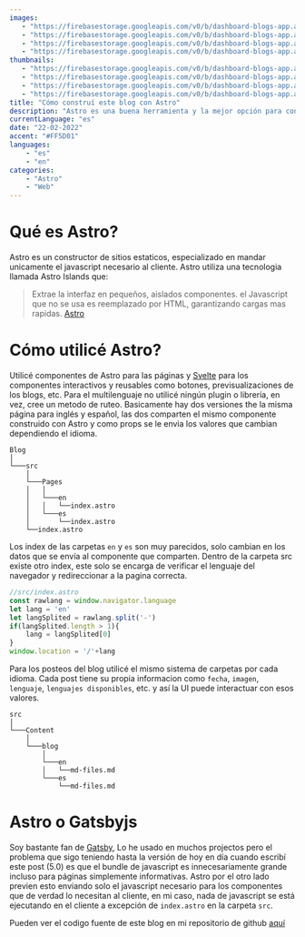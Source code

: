 ```yaml
---
images:
   - "https://firebasestorage.googleapis.com/v0/b/dashboard-blogs-app.appspot.com/o/images%2FThzROsREBLP9kFuUvCnohZ2IABw2%2Fastro-hero-image-blog-post.png?alt=media&token=0de8744c-06a4-4edd-92dc-54c8c0af979c"
   - "https://firebasestorage.googleapis.com/v0/b/dashboard-blogs-app.appspot.com/o/images%2FThzROsREBLP9kFuUvCnohZ2IABw2%2Fthumbnail_half_astro-hero-image-blog-post.png?alt=media&token=cf14c1ba-c40f-4594-ae5a-8938c7bfb368"
   - "https://firebasestorage.googleapis.com/v0/b/dashboard-blogs-app.appspot.com/o/images%2FThzROsREBLP9kFuUvCnohZ2IABw2%2Fthumbnail_med_astro-hero-image-blog-post.png?alt=media&token=a9b19eb6-5f5a-447d-820a-668af18f32a8"
   - "https://firebasestorage.googleapis.com/v0/b/dashboard-blogs-app.appspot.com/o/images%2FThzROsREBLP9kFuUvCnohZ2IABw2%2Fthumbnail_low_astro-hero-image-blog-post.png?alt=media&token=32c4b46a-659a-4947-931e-0cb6ee397517"
thumbnails: 
   - "https://firebasestorage.googleapis.com/v0/b/dashboard-blogs-app.appspot.com/o/images%2FThzROsREBLP9kFuUvCnohZ2IABw2%2Fastro-thumbnail.png?alt=media&token=ea73215e-eda4-43b1-a399-5885c9634b59"
   - "https://firebasestorage.googleapis.com/v0/b/dashboard-blogs-app.appspot.com/o/images%2FThzROsREBLP9kFuUvCnohZ2IABw2%2Fthumbnail_half_astro-thumbnail.png?alt=media&token=2d85e5d2-31fe-4d3e-af39-719e40615366"
   - "https://firebasestorage.googleapis.com/v0/b/dashboard-blogs-app.appspot.com/o/images%2FThzROsREBLP9kFuUvCnohZ2IABw2%2Fthumbnail_med_astro-thumbnail.png?alt=media&token=344140fb-8774-4159-9033-0bbc0f7f314e"
   - "https://firebasestorage.googleapis.com/v0/b/dashboard-blogs-app.appspot.com/o/images%2FThzROsREBLP9kFuUvCnohZ2IABw2%2Fthumbnail_low_astro-thumbnail.png?alt=media&token=82f81943-a9df-4c93-a4cc-ae5e1054f703"
title: "Cómo construí este blog con Astro"
description: "Astro es una buena herramienta y la mejor opción para construir un blog."
currentLanguage: "es"
date: "22-02-2022"
accent: "#FF5D01"
languages: 
    - "es"
    - "en"
categories:
    - "Astro"
    - "Web"
---
```

# Qué es Astro?
Astro es un constructor de sitios estaticos, especializado en mandar unicamente el javascript necesario al cliente. Astro utiliza una tecnologia llamada Astro Islands que:
>Extrae la interfaz en pequeños, aislados componentes. el Javascript que no se usa es reemplazado por HTML, garantizando cargas mas rapidas. [Astro](https://astro.build/)

# Cómo utilicé Astro?
Utilicé componentes de Astro para las páginas y [Svelte](https://svelte.dev/) para los componentes interactivos y reusables como botones, previsualizaciones de los blogs, etc.
Para el multilenguaje no utilicé ningún plugin o librería, en vez, cree un metodo de ruteo. Basicamente hay dos versiones the la misma página para inglés y español, las dos comparten el mismo componente construido con Astro y como props se le envia los valores que cambian dependiendo el idioma.

```
Blog
│   
└───src
    │
    └───Pages
	│ 	│
	│   └───en
	│	│   └──index.astro
	│	└───es
	│	    └──index.astro
	└──index.astro

```
Los index de las carpetas `en` y `es` son muy parecidos, solo cambian en los datos que se envía al componente que comparten. Dentro de la carpeta src existe otro index, este solo se encarga de verificar el lenguaje del navegador y redireccionar a la pagina correcta.
```javascript
//src/index.astro
const rawlang = window.navigator.language
let lang = 'en'
let langSplited = rawlang.split('-')
if(langSplited.length > 1){
	lang = langSplited[0]
}
window.location = '/'+lang
```
Para los posteos del blog utilicé el mismo sistema de carpetas por cada idioma. Cada post tiene su propia informacion como `fecha`, `imagen`, `lenguaje`, `lenguajes disponibles`, etc. y así la UI puede interactuar con esos valores.
```
src
│   
└───Content
    │
    └───blog
	  	│
	    └───en
	 	│   └──md-files.md
	 	└───es
	 	    └──md-files.md
```
# Astro o Gatsbyjs
Soy bastante fan de [Gatsby](https://www.gatsbyjs.com/), Lo he usado en muchos projectos pero el problema que sigo teniendo hasta la versión de hoy en día cuando escribí este post (5.0) es que el bundle de javascript es innecesariamente grande incluso para páginas simplemente informativas. Astro por el otro lado previen esto enviando solo el javascript necesario para los componentes que de verdad lo necesitan al cliente, en mi caso, nada de javascript se está ejecutando en el cliente a excepción de `index.astro` en la carpeta `src`.

Pueden ver el codigo fuente de este blog en mi repositorio de github [aquí](https://github.com/JoseLuna12/astro-dev-blog)